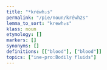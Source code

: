 ```yaml
---
title: "*kréwh₂s"
permalink: "/pie/noun/kréwh2s"
lemma_to_sort: "krewh₂s"
klass: noun
etymology: []
markers: []
synonyms: []
definitions: [["blood"], ["blood"]]
topics: ["ine-pro:Bodily fluids"]
---
```


